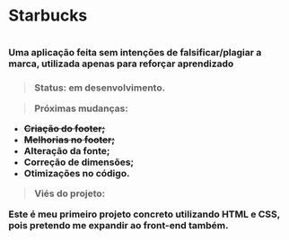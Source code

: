 <h1> Starbucks <h1/>
<h3> Uma aplicação feita sem intenções de falsificar/plagiar a marca, utilizada apenas para reforçar aprendizado<h3/>

> Status: em desenvolvimento.

> Próximas mudanças:
+ <strike>Criação do footer;</strike>
+ <strike>Melhorias no footer;</strike>
+ Alteração da fonte;
+ Correção de dimensões;
+ Otimizações no código.

> Viés do projeto:

Este é meu primeiro projeto concreto utilizando HTML e CSS, pois pretendo me expandir ao front-end também.